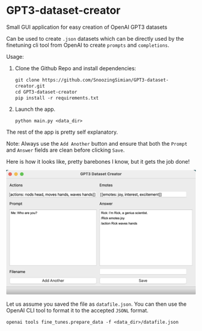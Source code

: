 # GPT3-dataset-creator
Small GUI application for easy creation of OpenAI GPT3 datasets

Can be used to create `.json` datasets which can be directly used by the finetuning cli tool from OpenAI to create `prompts` and `completions`.

Usage:

1. Clone the Github Repo and install dependencies:
    ```
    git clone https://github.com/SnoozingSimian/GPT3-dataset-creator.git
    cd GPT3-dataset-creator
    pip install -r requirements.txt
    ```

2. Launch the app.
    ```
    python main.py <data_dir>
    ```
The rest of the app is pretty self explanatory.

Note: Always use the `Add Another` button and ensure that both the `Prompt` and `Answer` fields are clean before clicking `Save`.

Here is how it looks like, pretty barebones I know, but it gets the job done!

![alt text](tool-image.png "Title")

Let us assume you saved the file as `datafile.json`. You can then use the OpenAI CLI tool to format it to the accepted `JSONL` format.
    
    openai tools fine_tunes.prepare_data -f <data_dir>/datafile.json